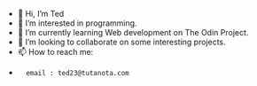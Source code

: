 - 👋 Hi, I’m Ted
- 👀 I’m interested in programming.
- 🌱 I’m currently learning Web development on The Odin Project.
- 💞️ I’m looking to collaborate on some interesting projects.
- 📫 How to reach me: 
-       email : ted23@tutanota.com

<!---
ted-dino/ted-dino is a ✨ special ✨ repository because its `README.md` (this file) appears on your GitHub profile.
You can click the Preview link to take a look at your changes.
--->
